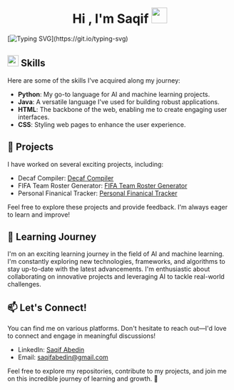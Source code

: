<h1 align="center"><b>Hi , I'm Saqif </b><img src="https://media.giphy.com/media/hvRJCLFzcasrR4ia7z/giphy.gif" width="35"></h1>

[![Typing SVG](https://readme-typing-svg.demolab.com?font=Fira+Code&pause=1000&color=F70707&width=500&lines=Computer+Science+%40+Stony+Brook+University;Full+Stack+Development;Artificial+Intelligence+and+Data+Science;Machine+Learning...)](https://git.io/typing-svg)

## <img src="https://media2.giphy.com/media/QssGEmpkyEOhBCb7e1/giphy.gif?cid=ecf05e47a0n3gi1bfqntqmob8g9aid1oyj2wr3ds3mg700bl&rid=giphy.gif" width ="25"><b> Skills</b>

Here are some of the skills I've acquired along my journey:

- **Python**: My go-to language for AI and machine learning projects.
- **Java**: A versatile language I've used for building robust applications.
- **HTML**: The backbone of the web, enabling me to create engaging user interfaces.
- **CSS**: Styling web pages to enhance the user experience.

## 🚀 Projects

I have worked on several exciting projects, including:

- Decaf Compiler: [Decaf Compiler]([https://github.com/your-username/project-link](https://github.com/Saqif-Abedin/Python-based-Decaf-Compiler))
- FIFA Team Roster Generator: [FIFA Team Roster Generator]([https://github.com/your-username/project-link](https://github.com/Saqif-Abedin/FIFA-Team-Roster-Generative-AI))
- Personal Finanical Tracker: [Personal Finanical Tracker]([https://github.com/your-username/project-link](https://github.com/Saqif-Abedin/TeamSAWFinalProj))

Feel free to explore these projects and provide feedback. I'm always eager to learn and improve!

## 🌱 Learning Journey

I'm on an exciting learning journey in the field of AI and machine learning. I'm constantly exploring new technologies, frameworks, and algorithms to stay up-to-date with the latest advancements. I'm enthusiastic about collaborating on innovative projects and leveraging AI to tackle real-world challenges.

## 📫 Let's Connect!

You can find me on various platforms. Don't hesitate to reach out—I'd love to connect and engage in meaningful discussions!

- LinkedIn: [Saqif Abedin]([https://www.linkedin.com/in/saqif-abedin](https://www.linkedin.com/in/saqif-abedin-7840901b4)])
- Email: [saqifabedin@gmail.com](saqifabedin@gmail.com)

Feel free to explore my repositories, contribute to my projects, and join me on this incredible journey of learning and growth. 🤝

